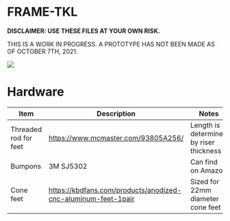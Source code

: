 # FRAME-TKL


**DISCLAIMER: USE THESE FILES AT YOUR OWN RISK.**

THIS IS A WORK IN PROGRESS. A PROTOTYPE HAS NOT BEEN MADE AS OF OCTOBER 7TH, 2021. 

<a target="_blank" rel="noopener noreferrer" href="https://t.co/FbSpVSlEBP?amp=1"><img src="https://cdn.discordapp.com/attachments/518289321950707713/888167812315615302/unknown.png"></img></a>


# Hardware

| Item                  | Description                           | Notes       |
| -----------             | -----------                           | ----------- |
| Threaded rod for feet | https://www.mcmaster.com/93805A256/ | Length is determined by riser thickness |
| Bumpons               | 3M SJ5302                                  | Can find on Amazon |
| Cone feet               | https://kbdfans.com/products/anodized-cnc-aluminum-feet-1pair | Sized for 22mm diameter cone feet |
